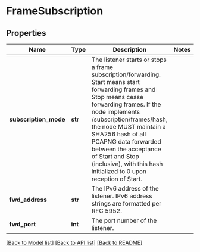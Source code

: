 # FrameSubscription

## Properties
Name | Type | Description | Notes
------------ | ------------- | ------------- | -------------
**subscription_mode** | **str** | The listener starts or stops a frame subscription/forwarding. Start means start forwarding frames and Stop means cease forwarding frames.  If the node implements  /subscription/frames/hash, the node MUST maintain a SHA256 hash of all PCAPNG data forwarded between the acceptance of Start and Stop (inclusive), with this hash initialized to 0 upon reception of Start. | 
**fwd_address** | **str** | The IPv6 address of the listener. IPv6 address strings are formatted per RFC 5952. | 
**fwd_port** | **int** | The port number of the listener. | 

[[Back to Model list]](../README.md#documentation-for-models) [[Back to API list]](../README.md#documentation-for-api-endpoints) [[Back to README]](../README.md)



